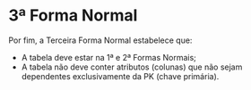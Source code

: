 # 3ª Forma Normal

Por fim, a Terceira Forma Normal estabelece que:
  - A tabela deve estar na 1ª e 2ª Formas Normais;
  - A tabela não deve conter atributos (colunas) que não sejam dependentes exclusivamente da PK (chave primária).